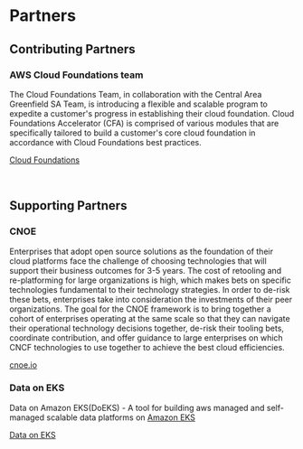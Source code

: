 # Partners

## Contributing Partners

### AWS Cloud Foundations team
The Cloud Foundations Team, in collaboration with the Central Area Greenfield SA Team, is introducing a flexible and scalable program to expedite a customer's progress in establishing their cloud foundation. Cloud Foundations Accelerator (CFA) is comprised of various modules that are specifically tailored to build a customer's core cloud foundation in accordance with Cloud Foundations best practices.

[Cloud Foundations](https://aws.amazon.com/architecture/cloud-foundations/)


<br />

## Supporting Partners

### CNOE

Enterprises that adopt open source solutions as the foundation of their cloud platforms face the challenge of choosing technologies that will support their business outcomes for 3-5 years. The cost of retooling and re-platforming for large organizations is high, which makes bets on specific technologies fundamental to their technology strategies. In order to de-risk these bets, enterprises take into consideration the investments of their peer organizations. The goal for the CNOE framework is to bring together a cohort of enterprises operating at the same scale so that they can navigate their operational technology decisions together, de-risk their tooling bets, coordinate contribution, and offer guidance to large enterprises on which CNCF technologies to use together to achieve the best cloud efficiencies.

[cnoe.io](https://cnoe.io/)

### Data on EKS
Data on Amazon EKS(DoEKS) - A tool for building aws managed and self-managed scalable data platforms on [Amazon EKS](https://aws.amazon.com/eks/)

[Data on EKS](https://awslabs.github.io/data-on-eks/)


